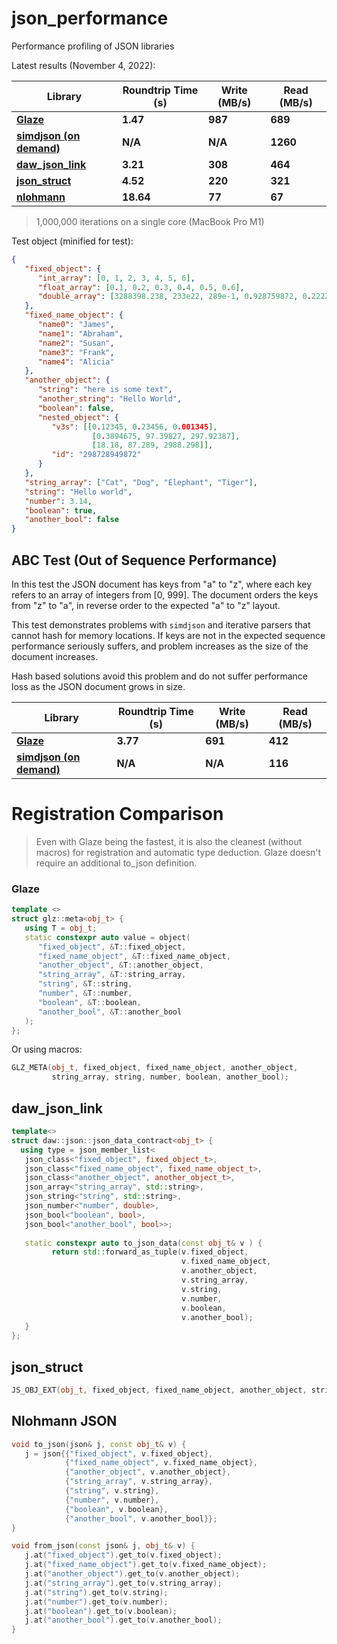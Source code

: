 # json_performance
Performance profiling of JSON libraries

Latest results (November 4, 2022):

| Library                                                      | Roundtrip Time (s) | Write (MB/s) | Read (MB/s) |
| ------------------------------------------------------------ | ------------------ | ------------ | ----------- |
| [**Glaze**](https://github.com/stephenberry/glaze)           | **1.47**           | **987**      | **689**     |
| [**simdjson (on demand)**](https://github.com/simdjson/simdjson) | **N/A**            | **N/A**      | **1260**    |
| [**daw_json_link**](https://github.com/beached/daw_json_link) | **3.21**           | **308**      | **464**     |
| [**json_struct**](https://github.com/jorgen/json_struct)     | **4.52**           | **220**      | **321**     |
| [**nlohmann**](https://github.com/nlohmann/json)             | **18.64**          | **77**       | **67**      |

>  1,000,000 iterations on a single core (MacBook Pro M1)

Test object (minified for test):

```json
{
   "fixed_object": {
      "int_array": [0, 1, 2, 3, 4, 5, 6],
      "float_array": [0.1, 0.2, 0.3, 0.4, 0.5, 0.6],
      "double_array": [3288398.238, 233e22, 289e-1, 0.928759872, 0.22222848, 0.1, 0.2, 0.3, 0.4]
   },
   "fixed_name_object": {
      "name0": "James",
      "name1": "Abraham",
      "name2": "Susan",
      "name3": "Frank",
      "name4": "Alicia"
   },
   "another_object": {
      "string": "here is some text",
      "another_string": "Hello World",
      "boolean": false,
      "nested_object": {
         "v3s": [[0.12345, 0.23456, 0.001345],
                  [0.3894675, 97.39827, 297.92387],
                  [18.18, 87.289, 2988.298]],
         "id": "298728949872"
      }
   },
   "string_array": ["Cat", "Dog", "Elephant", "Tiger"],
   "string": "Hello world",
   "number": 3.14,
   "boolean": true,
   "another_bool": false
}
```

## ABC Test (Out of Sequence Performance)

In this test the JSON document has keys from "a" to "z", where each key refers to an array of integers from [0, 999]. The document orders the keys from "z" to "a", in reverse order to the expected "a" to "z" layout.

This test demonstrates problems with `simdjson` and iterative parsers that cannot hash for memory locations. If keys are not in the expected sequence performance seriously suffers, and problem increases as the size of the document increases.

Hash based solutions avoid this problem and do not suffer performance loss as the JSON document grows in size.

| Library                                                      | Roundtrip Time (s) | Write (MB/s) | Read (MB/s) |
| ------------------------------------------------------------ | ------------------ | ------------ | ----------- |
| [**Glaze**](https://github.com/stephenberry/glaze)           | **3.77**           | **691**      | **412**     |
| [**simdjson (on demand)**](https://github.com/simdjson/simdjson) | **N/A**            | **N/A**      | **116**     |

# Registration Comparison

> Even with Glaze being the fastest, it is also the cleanest (without macros) for registration and automatic type deduction. Glaze doesn't require an additional to_json definition.

### Glaze

```c++
template <>
struct glz::meta<obj_t> {
   using T = obj_t;
   static constexpr auto value = object(
      "fixed_object", &T::fixed_object,
      "fixed_name_object", &T::fixed_name_object,
      "another_object", &T::another_object,
      "string_array", &T::string_array,
      "string", &T::string,
      "number", &T::number,
      "boolean", &T::boolean,
      "another_bool", &T::another_bool
   );
};
```

Or using macros:

```c++
GLZ_META(obj_t, fixed_object, fixed_name_object, another_object,
         string_array, string, number, boolean, another_bool);
```

## daw_json_link

```c++
template<>
struct daw::json::json_data_contract<obj_t> {
  using type = json_member_list<
   json_class<"fixed_object", fixed_object_t>,
   json_class<"fixed_name_object", fixed_name_object_t>,
   json_class<"another_object", another_object_t>,
   json_array<"string_array", std::string>,
   json_string<"string", std::string>,
   json_number<"number", double>,
   json_bool<"boolean", bool>,
   json_bool<"another_bool", bool>>;
   
   static constexpr auto to_json_data(const obj_t& v ) {
         return std::forward_as_tuple(v.fixed_object,
                                      v.fixed_name_object,
                                      v.another_object,
                                      v.string_array,
                                      v.string,
                                      v.number,
                                      v.boolean,
                                      v.another_bool);
   }
};
```

## json_struct

```c++
JS_OBJ_EXT(obj_t, fixed_object, fixed_name_object, another_object, string_array, string, number, boolean, another_bool);
```

## Nlohmann JSON

```c++
void to_json(json& j, const obj_t& v) {
   j = json{{"fixed_object", v.fixed_object},
            {"fixed_name_object", v.fixed_name_object},
            {"another_object", v.another_object},
            {"string_array", v.string_array},
            {"string", v.string},
            {"number", v.number},
            {"boolean", v.boolean},
            {"another_bool", v.another_bool}};
}

void from_json(const json& j, obj_t& v) {
   j.at("fixed_object").get_to(v.fixed_object);
   j.at("fixed_name_object").get_to(v.fixed_name_object);
   j.at("another_object").get_to(v.another_object);
   j.at("string_array").get_to(v.string_array);
   j.at("string").get_to(v.string);
   j.at("number").get_to(v.number);
   j.at("boolean").get_to(v.boolean);
   j.at("another_bool").get_to(v.another_bool);
}
```

